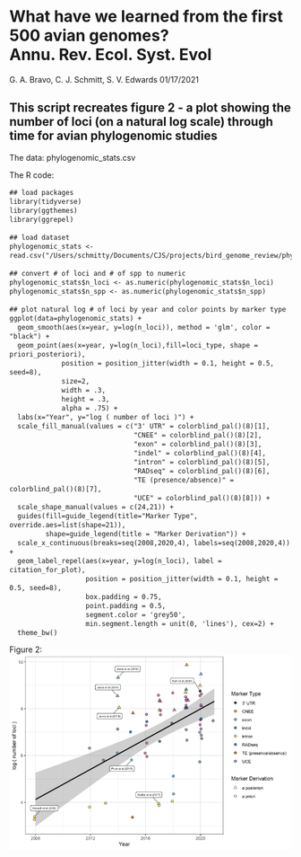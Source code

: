 # What have we learned from the first 500 avian genomes? <br /> Annu. Rev. Ecol. Syst. Evol

G. A. Bravo, C. J. Schmitt, S. V. Edwards 
01/17/2021

## This script recreates figure 2 - a plot showing the number of loci (on a natural log scale) through time for avian phylogenomic studies

The data: phylogenomic_stats.csv

The R code:

```
## load packages
library(tidyverse)
library(ggthemes)
library(ggrepel)

## load dataset
phylogenomic_stats <- read.csv("/Users/schmitty/Documents/CJS/projects/bird_genome_review/phylogenomic_stats.csv")

## convert # of loci and # of spp to numeric
phylogenomic_stats$n_loci <- as.numeric(phylogenomic_stats$n_loci)
phylogenomic_stats$n_spp <- as.numeric(phylogenomic_stats$n_spp)

## plot natural log # of loci by year and color points by marker type
ggplot(data=phylogenomic_stats) +
  geom_smooth(aes(x=year, y=log(n_loci)), method = 'glm', color = "black") +
  geom_point(aes(x=year, y=log(n_loci),fill=loci_type, shape = priori_posteriori),
             position = position_jitter(width = 0.1, height = 0.5, seed=8),
             size=2,
             width = .3,
             height = .3,
             alpha = .75) +
  labs(x="Year", y="log ( number of loci )") +
  scale_fill_manual(values = c("3' UTR" = colorblind_pal()(8)[1],
                               "CNEE" = colorblind_pal()(8)[2],
                               "exon" = colorblind_pal()(8)[3],
                               "indel" = colorblind_pal()(8)[4],
                               "intron" = colorblind_pal()(8)[5],
                               "RADseq" = colorblind_pal()(8)[6],
                               "TE (presence/absence)" = colorblind_pal()(8)[7],
                               "UCE" = colorblind_pal()(8)[8])) +
  scale_shape_manual(values = c(24,21)) +
  guides(fill=guide_legend(title="Marker Type", override.aes=list(shape=21)),
         shape=guide_legend(title = "Marker Derivation")) +
  scale_x_continuous(breaks=seq(2008,2020,4), labels=seq(2008,2020,4)) +
  geom_label_repel(aes(x=year, y=log(n_loci), label = citation_for_plot),
                   position = position_jitter(width = 0.1, height = 0.5, seed=8),
                   box.padding = 0.75,
                   point.padding = 0.5,
                   segment.color = 'grey50',
                   min.segment.length = unit(0, 'lines'), cex=2) +
  theme_bw()
```
Figure 2: \
![Figure 2](https://github.com/edwards-bird-lab/bird_genomics_review/blob/main/phylogenomic_stats_figure/Fig2.png)
